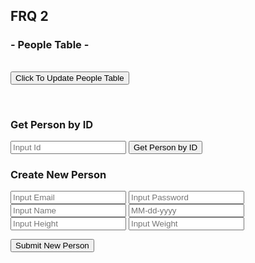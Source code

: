 
## FRQ 2

### - People Table -

<table>

  <tr id="nameRows">
  </tr>

  <tr id="ageRows">
  </tr>

  <tr id="emailRows">
  </tr>

</table>


<script>

    function getPeople() {

        // Fetch data from API
        fetch('https://akhilcodingsociety.tk/api/person/')
        .then(response => response.json())
        .then(data => {
    
            peopleData = data;
            console.log(peopleData);
            
            // get row elements
            let nameRow = document.getElementById("nameRows");
            let ageRow = document.getElementById("ageRows");
            let emailRow = document.getElementById("emailRows");
            
            // clear table contents
            for (let j = 0; j < peopleData.length; j++){    

                nameRow.innerHTML = " ";
                ageRow.innerHTML = " ";
                emailRow.innerHTML = " ";

            }

            // add table contents
            for (let i = 0; i < peopleData.length; i++){  

                let header = document.createElement("th");
                header.setAttribute("id", i);
                header.innerHTML = peopleData[i].name;
                nameRow.appendChild(header);

                let newAgeRow = document.createElement("td");
                newAgeRow.setAttribute("id", i);
                newAgeRow.innerHTML = peopleData[i].age + " Years Old";
                ageRow.appendChild(newAgeRow);


                let newEmailRow = document.createElement("td");
                newEmailRow.setAttribute("id", i);
                newEmailRow.innerHTML = peopleData[i].email;
                emailRow.appendChild(newEmailRow);  
            }

        });

}

function getInputId(){
    let input = document.getElementById("inputId").value;
    console.log(input);
    return input;
}

function getInputEmail(){
    let input = document.getElementById("inputEmail").value;
    console.log(input);
    return input;
}

function getInputPassword(){
    let input = document.getElementById("inputPassword").value;
    console.log(input);
    return input;
}

function getInputName(){
    let input = document.getElementById("inputName").value;
    console.log(input);
    return input;
}

function getInputDob(){
    let input = document.getElementById("inputDob").value;
    console.log(input);
    return input;
}

function getInputHeight(){
    let input = document.getElementById("inputHeight").value;
    console.log(input);
    return input;
}

function getInputWeight(){
    let input = document.getElementById("inputWeight").value;
    console.log(input);
    return input;
}


function addPeople(){
    
    const params = {
        email: getInputEmail(),
        password: getInputPassword(), 
        name: getInputName(),
        dob: getInputDob(),
        height: getInputHeight(),
        weight: getInputWeight(),

    };

    const options = {
        method: 'POST',
        body: JSON.stringify( params )  
    };

    fetch( 'https://akhilcodingsociety.tk/api/person/post/', options )
        .then(response => response.json())
        .then(data => {console.log(data);});

}

function getId(id) {
    idResult = document.getElementById("idResult");

    if(id < 19){
        idResult.innerHTML = "Invalid ID. Person 0 has an ID of 19.";
    }
    // Fetch data from API
    fetch('https://akhilcodingsociety.tk/api/person/' + id)
    .then(response => response.json())
    .then(data => {
        console.log(data);
        idResult.innerHTML = "Person: " + data.name;
    })
}

</script>

<button onclick="getPeople()">Click To Update People Table</button>

<br>

### Get Person by ID

<p id="idResult"></p>

<input id="inputId" placeholder="Input Id">
    <button onclick="getId(getInputId())">Get Person by ID</button>

<br>

### Create New Person

<input id="inputEmail" placeholder="Input Email">


<input id="inputPassword" placeholder="Input Password">


<input id="inputName" placeholder="Input Name">


<input id="inputDob" placeholder="MM-dd-yyyy">


<input id="inputHeight" placeholder="Input Height">


<input id="inputWeight" placeholder="Input Weight">


<button onclick="addPeople()">Submit New Person</button>

    
    


